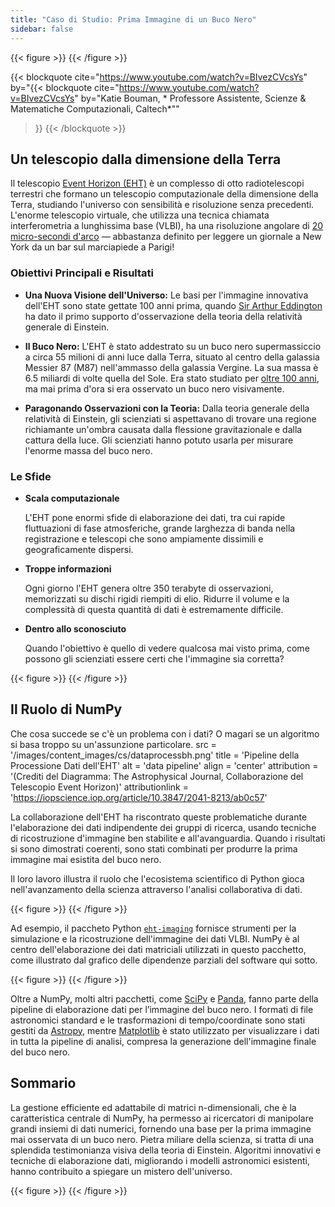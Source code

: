 ```yaml
---
title: "Caso di Studio: Prima Immagine di un Buco Nero"
sidebar: false
---
```


{{< figure >}}
{{< /figure >}}

{{< blockquote
  cite="https://www.youtube.com/watch?v=BIvezCVcsYs"
  by="{{< blockquote cite="https://www.youtube.com/watch?v=BIvezCVcsYs" by="Katie Bouman, \* Professore Assistente, Scienze & Matematiche Computazionali, Caltech\*""
>}}
{{< /blockquote >}}

## Un telescopio dalla dimensione della Terra

Il telescopio [Event Horizon (EHT)](https://eventhorizontelescope.org) è un complesso di otto radiotelescopi terrestri che formano un telescopio computazionale della dimensione della Terra, studiando l'universo con sensibilità e risoluzione senza precedenti.  L'enorme telescopio virtuale, che utilizza una tecnica chiamata interferometria a lunghissima base (VLBI), ha una risoluzione angolare di [20 micro-secondi d'arco][resolution] — abbastanza definito per leggere un giornale a New York da un bar sul marciapiede a Parigi!

[resolution]: https://eventhorizontelescope.org/press-release-april-10-2019-astronomers-capture-first-image-black-hole

### Obiettivi Principali e Risultati

- **Una Nuova Visione dell'Universo:** Le basi per l'immagine innovativa dell'EHT sono state gettate 100 anni prima, quando [Sir Arthur Eddington][eddington] ha dato il primo supporto d'osservazione della teoria della relatività generale di Einstein.

- **Il Buco Nero:** L'EHT è stato addestrato su un buco nero supermassiccio a circa 55 milioni di anni luce dalla Terra, situato al centro della galassia Messier 87 (M87) nell'ammasso della galassia Vergine. La sua massa è 6.5 miliardi di volte quella del Sole. Era stato studiato per [oltre 100 anni](https://www.jpl.nasa.gov/news/news.php?feature=7385), ma mai prima d'ora si era osservato un buco nero visivamente.

- **Paragonando Osservazioni con la Teoria:** Dalla teoria generale della relatività di Einstein, gli scienziati si aspettavano di trovare una regione richiamante un'ombra causata dalla flessione gravitazionale e dalla cattura della luce. Gli scienziati hanno potuto usarla per misurare l'enorme massa del buco nero.

[eddington]: https://en.wikipedia.org/wiki/Eddington_experiment

### Le Sfide

- **Scala computazionale**

  L'EHT pone enormi sfide di elaborazione dei dati, tra cui rapide fluttuazioni di fase atmosferiche, grande larghezza di banda nella registrazione e telescopi che sono ampiamente dissimili e geograficamente dispersi.

- **Troppe informazioni**

  Ogni giorno l'EHT genera oltre 350 terabyte di osservazioni, memorizzati su dischi rigidi riempiti di elio. Ridurre il volume e la complessità di questa quantità di dati è estremamente difficile.

- **Dentro allo sconosciuto**

  Quando l'obiettivo è quello di vedere qualcosa mai visto prima, come possono gli scienziati essere certi che l'immagine sia corretta?

{{< figure >}}
{{< /figure >}}

## Il Ruolo di NumPy

Che cosa succede se c'è un problema con i dati? O magari se un algoritmo si basa troppo su un'assunzione particolare. src = '/images/content_images/cs/dataprocessbh.png'
title = 'Pipeline della Processione Dati dell'EHT'
alt = 'data pipeline'
align = 'center'
attribution = '(Crediti del Diagramma: The Astrophysical Journal, Collaborazione del Telescopio Event Horizon)'
attributionlink = 'https://iopscience.iop.org/article/10.3847/2041-8213/ab0c57'

La collaborazione dell'EHT ha riscontrato queste problematiche durante l'elaborazione dei dati indipendente dei gruppi di ricerca, usando tecniche di ricostruzione d'immagine ben stabilite e all'avanguardia.  Quando i risultati si sono dimostrati coerenti, sono stati combinati per produrre la prima immagine mai esistita del buco nero.

Il loro lavoro illustra il ruolo che l'ecosistema scientifico di Python gioca nell'avanzamento della scienza attraverso l'analisi collaborativa di dati.

{{< figure >}}
{{< /figure >}}

Ad esempio, il paccheto Python [`eht-imaging`][ehtim]  fornisce strumenti per la simulazione e la ricostruzione dell'immagine dei dati VLBI.
NumPy è al centro dell'elaborazione dei dati matriciali utilizzati in questo pacchetto, come illustrato dal grafico delle dipendenze parziali del software
qui sotto.

{{< figure >}}
{{< /figure >}}

[ehtim]: https://github.com/achael/eht-imaging

Oltre a NumPy, molti altri pacchetti, come [SciPy](https://www.scipy.org) e [Panda](https://pandas.io), fanno parte della pipeline di elaborazione dati per l’immagine del buco nero.
I formati di file astronomici standard e le trasformazioni di tempo/coordinate sono stati gestiti da [Astropy][astropy], mentre [Matplotlib][mpl] è stato utilizzato per visualizzare i dati in tutta la pipeline di analisi, compresa la generazione dell'immagine finale del buco nero.

[astropy]: https://www.astropy.org/
[mpl]: https://matplotlib.org/

## Sommario

La gestione efficiente ed adattabile di matrici n-dimensionali, che è la caratteristica centrale di NumPy,
ha permesso ai ricercatori di manipolare grandi insiemi di dati numerici, fornendo una base
per la prima immagine mai osservata di un buco nero. Pietra miliare della scienza, si tratta di una splendida testimonianza visiva della teoria di Einstein.   Algoritmi innovativi e tecniche di elaborazione dati, migliorando i modelli astronomici esistenti, hanno contribuito a spiegare un mistero
dell'universo.

{{< figure >}}
{{< /figure >}}
